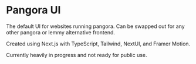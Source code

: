 # Pangora UI

The default UI for websites running pangora. Can be swapped out for any other pangora or lemmy alternative frontend.

Created using Next.js with TypeScript, Tailwind, NextUI, and Framer Motion.

Currently heavily in progress and not ready for public use.
